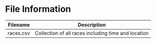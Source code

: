 # File Information
|Filename | Description|
|---------|------------|
| races.csv| Collection of all races including time and location|

